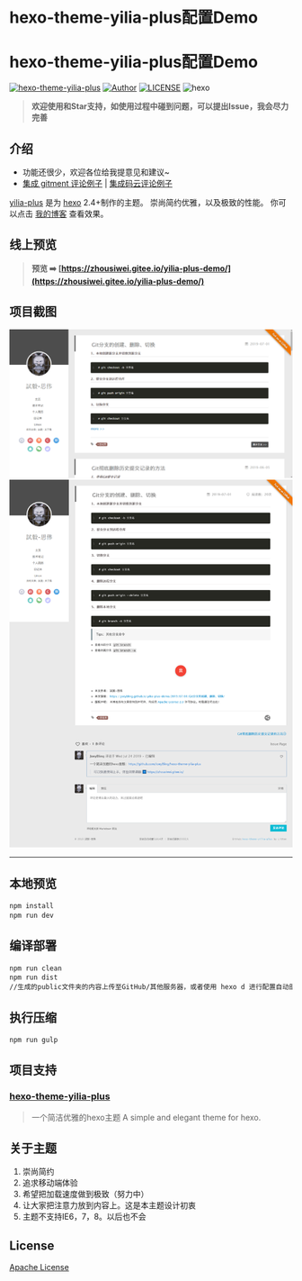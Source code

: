 # hexo-theme-yilia-plus配置Demo <GitHubLink repo="JoeyBling/yilia-plus-demo"/>

hexo-theme-yilia-plus配置Demo
================

[![hexo-theme-yilia-plus](https://img.shields.io/badge/hexo_theme-yilia_plus-red.svg "hexo-theme-yilia-plus")](https://github.com/JoeyBling/hexo-theme-yilia-plus "hexo-theme-yilia-plus")
[![Author](https://img.shields.io/badge/Author-JoeyBling-red.svg "Author")](https://zhousiwei.gitee.io "Author")
[![LICENSE](https://img.shields.io/github/license/JoeyBling/hexo-theme-yilia-plus "LICENSE")](https://github.com/JoeyBling/yilia-plus-demo/blob/master/LICENSE "LICENSE")
![hexo](https://img.shields.io/badge/hexo-blue.svg "hexo")

> **欢迎使用和Star支持，如使用过程中碰到问题，可以提出Issue，我会尽力完善**

## 介绍
- 功能还很少，欢迎各位给我提意见和建议~
- [集成 gitment 评论例子](https://joeybling.github.io/yilia-plus-demo/) | [集成码云评论例子](https://zhousiwei.gitee.io/yilia-plus-demo/)

[yilia-plus](https://github.com/JoeyBling/hexo-theme-yilia-plus) 是为 [hexo](https://github.com/hexojs/hexo) 2.4+制作的主题。
崇尚简约优雅，以及极致的性能。 你可以点击 [我的博客](https://zhousiwei.gitee.io) 查看效果。

## 线上预览

> **预览 ➡️ [https://zhousiwei.gitee.io/yilia-plus-demo/](https://zhousiwei.gitee.io/yilia-plus-demo/)**

## 项目截图

[![試毅-思伟的个人博客](../assets/opensource/1_mini.png "試毅-思伟的个人博客")](https://zhousiwei.gitee.io/yilia-plus-demo/ "試毅-思伟的个人博客")
[![試毅-思伟的个人博客](../assets/opensource/2_mini.png "試毅-思伟的个人博客")](https://zhousiwei.gitee.io/yilia-plus-demo/ "試毅-思伟的个人博客")

----------

## 本地预览
```bash
npm install
npm run dev
```

## 编译部署
```bash
npm run clean
npm run dist
//生成的public文件夹的内容上传至GitHub/其他服务器，或者使用 hexo d 进行配置自动部署
```

## 执行压缩
```bash
npm run gulp
```

## 项目支持

### [hexo-theme-yilia-plus](https://github.com/JoeyBling/hexo-theme-yilia-plus)
> 一个简洁优雅的hexo主题 A simple and elegant theme for hexo.


## 关于主题
1. 崇尚简约
2. 追求移动端体验
3. 希望把加载速度做到极致（努力中）
4. 让大家把注意力放到内容上。这是本主题设计初衷
5. 主题不支持IE6，7，8。以后也不会

## License

[Apache License](https://github.com/JoeyBling/yilia-plus-demo/blob/master/LICENSE)